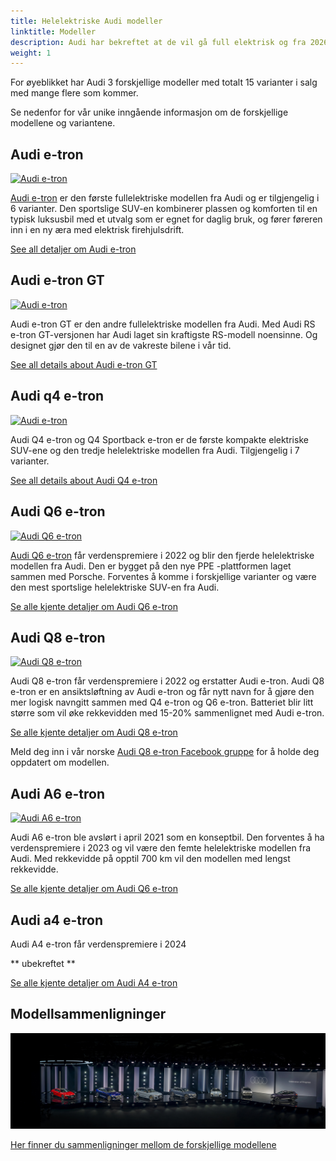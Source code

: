 ```yaml
---
title: Helelektriske Audi modeller
linktitle: Modeller
description: Audi har bekreftet at de vil gå full elektrisk og fra 2026 bare utvikle helelektriske modeller. Electrichgasgoneaudi.net har alle detaljer om nåværende helelektriske modeller og hva vi vet om de kommende modellene. 
weight: 1
---
```


For øyeblikket har Audi 3 forskjellige modeller med totalt 15 varianter i salg med mange flere som kommer.

Se nedenfor for vår unike inngående informasjon om de forskjellige modellene og variantene. 

## Audi e-tron

[![Audi e-tron](https://media.electrichasgoneaudi.net/multimedia/models/e-tron/variants/variants1.jpg)](/nb/e-tron/)

[Audi e-tron](e-tron/) er den første fullelektriske modellen fra Audi og er tilgjengelig i 6 varianter. Den sportslige SUV-en kombinerer plassen og komforten til en typisk luksusbil med et utvalg som er egnet for daglig bruk, og fører føreren inn i en ny æra med elektrisk firehjulsdrift.

[See all detaljer om Audi e-tron](e-tron/)

## Audi e-tron GT

[![Audi e-tron](https://media.electrichasgoneaudi.net/multimedia/models/e-tron-gt/variants/variants.jpg)](e-tron-gt/)

Audi e-tron GT er den andre fullelektriske modellen fra Audi. Med Audi RS e-tron GT-versjonen har Audi laget sin kraftigste RS-modell noensinne. Og designet gjør den til en av de vakreste bilene i vår tid.

[See all details about Audi e-tron GT](e-tron-gt/)

## Audi q4 e-tron

[![Audi e-tron](tps://media.electrichasgoneaudi.net/multimedia/models/q4-e-tron/variants/variants1.jpg)](q4-e-tron/)

Audi Q4 e-tron og Q4 Sportback e-tron er de første kompakte elektriske SUV-ene og den tredje helelektriske modellen fra Audi. Tilgjengelig i 7 varianter.

[See all details about Audi Q4 e-tron](q4-e-tron/)

## Audi Q6 e-tron

[![Audi Q6 e-tron](https://media.electrichasgoneaudi.net/multimedia/models/q6-e-tron/prototype1.jpg)](q6-e-tron/)

[Audi Q6 e-tron](q6-e-tron/) får verdenspremiere i 2022 og blir den fjerde helelektriske modellen fra Audi. Den er bygget på den nye PPE -plattformen laget sammen med Porsche. Forventes å komme i forskjellige varianter og være den mest sportslige helelektriske SUV-en fra Audi.

[Se alle kjente detaljer om Audi Q6 e-tron](q6-e-tron/)


## Audi Q8 e-tron

[![Audi Q8 e-tron](tps://media.electrichasgoneaudi.net/multimedia/models/q8-e-tron/q8prototypes.jpg)](q8-e-tron)

Audi Q8 e-tron får verdenspremiere i 2022 og erstatter Audi e-tron. Audi Q8 e-tron er en ansiktsløftning av Audi e-tron og får nytt navn
for å gjøre den mer logisk navngitt sammen med Q4 e-tron og Q6 e-tron. Batteriet blir litt større som vil øke rekkevidden med 15-20% sammenlignet med Audi e-tron.

[Se alle kjente detaljer om Audi Q8 e-tron](q8-e-tron)

Meld deg inn i vår norske [Audi Q8 e-tron Facebook gruppe](https://www.facebook.com/groups/301614688594314) for å holde deg oppdatert om modellen.

## Audi A6 e-tron

[![Audi A6 e-tron](https://media.electrichasgoneaudi.net/multimedia/models/a6-e-tron/a6-etron-1.jpg)](a6-e-tron/)

Audi A6 e-tron ble avslørt i april 2021 som en konseptbil. Den forventes å ha verdenspremiere i 2023 og vil være den femte helelektriske modellen fra Audi. Med rekkevidde på opptil 700 km vil den modellen med lengst rekkevidde.

[Se alle kjente detaljer om Audi Q6 e-tron](a6-e-tron/)

## Audi a4 e-tron

Audi A4 e-tron får verdenspremiere i 2024

** ubekreftet **

[Se alle kjente detaljer om Audi A4 e-tron](a4-e-tron/)

## Modellsammenligninger

![bilde](models.jpg "Audi helelektriske modeller")

[Her finner du sammenligninger mellom de forskjellige modellene](comparisons/)